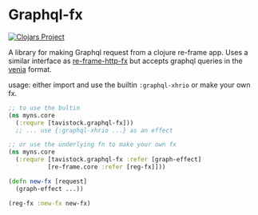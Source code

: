 # Graphql-fx

[![Clojars Project](https://img.shields.io/clojars/v/tavistock/graphql-fx.svg)](https://clojars.org/tavistock/graphql-fx)

A library for making Graphql request from a clojure re-frame app. Uses a similar interface as [re-frame-http-fx](https://github.com/Day8/re-frame-http-fx/) but accepts graphql queries in the [venia](https://github.com/Vincit/venia) format.

usage: either import and use the builtin `:graphql-xhrio` or make your own fx.

``` clojure
;; to use the bultin
(ns myns.core
  (:requre [tavistock.graphql-fx]))
  ;; ... use {:graphql-xhrio ...} as an effect

;; or use the underlying fn to make your own fx
(ns myns.core
  (:requre [tavistock.graphql-fx :refer [graph-effect]
           [re-frame.core :refer [reg-fx]]))

(defn new-fx [request]
  (graph-effect ...))

(reg-fx :new-fx new-fx)
```
